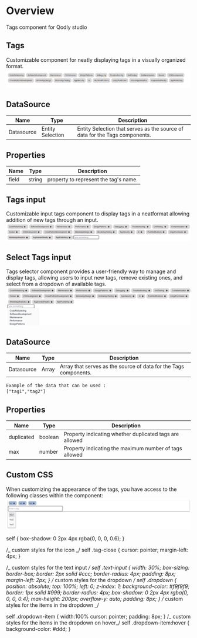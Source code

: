 # Overview

Tags component for Qodly studio

## Tags

Customizable component for neatly displaying tags in a visually organized format.
![tags](https://github.com/AyaBengherifa/Qodly_Tags/blob/main/public/tags.png)

## DataSource

| Name       | Type             | Description                                                                 |
| ---------- | ---------------- | --------------------------------------------------------------------------- |
| Datasource | Entity Selection | Entity Selection that serves as the source of data for the Tags components. |

## Properties

| Name  | Type   | Description                           |
| ----- | ------ | ------------------------------------- |
| field | string | property to represent the tag's name. |

## Tags input

Customizable input tags component to display tags in a neatformat allowing addition of new tags through an input.
![tags input](https://github.com/AyaBengherifa/Qodly_Tags/blob/main/public/tags-input.png)

## Select Tags input

Tags selector component provides a user-friendly way to manage and display tags, allowing users to input new tags, remove existing ones, and select from a dropdown of available tags.
![tags selector](https://github.com/AyaBengherifa/Qodly_Tags/blob/main/public/tag-selector.png)

## DataSource

| Name       | Type  | Description                                                      |
| ---------- | ----- | ---------------------------------------------------------------- |
| Datasource | Array | Array that serves as the source of data for the Tags components. |

```
Example of the data that can be used :
["tag1","tag2"]

```

## Properties

| Name       | Type    | Description                                             |
| ---------- | ------- | ------------------------------------------------------- |
| duplicated | boolean | Property indicating whether duplicated tags are allowed |
| max        | number  | Property indicating the maximum number of tags allowed  |

## Custom CSS

When customizing the appearance of the tags, you have access to the following classes within the component:
![tags selectorcss](https://github.com/AyaBengherifa/Qodly_Tags/blob/main/public/tag-selectorCss.png)

self {
box-shadow: 0 2px 4px rgba(0, 0, 0, 0.6);
}

/_ custom styles for the icon _/
self .tag-close {
cursor: pointer;
margin-left: 4px;
}

/_ custom styles for the text input _/
self .text-input {
width: 30%;
box-sizing: border-box;
border: 2px solid #ccc;
border-radius: 4px;
padding: 8px;
margin-left: 2px;
}
/_ custom styles for the dropdown _/
self .dropdown {
position: absolute;
top: 100%;
left: 0;
z-index: 1;
background-color: #f9f9f9;
border: 1px solid #999;
border-radius: 4px;
box-shadow: 0 2px 4px rgba(0, 0, 0, 0.4);
max-height: 200px;
overflow-y: auto;
padding: 8px;
}
/_ custom styles for the items in the dropdown _/

self .dropdown-item {
width:100%
cursor: pointer;
padding: 8px;
}
/_ custom styles for the items in the dropdown on hover_/
self .dropdown-item:hover {
background-color: #ddd;
}

```

```
